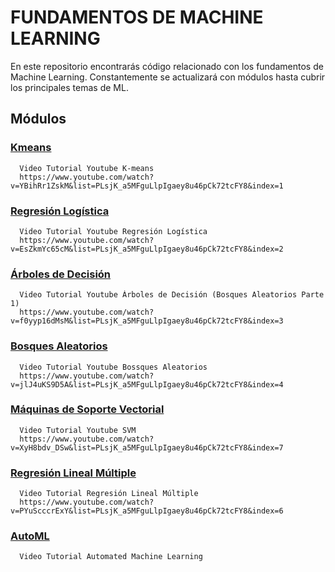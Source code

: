 # FUNDAMENTOS DE MACHINE LEARNING

En este repositorio encontrarás código relacionado con los fundamentos de Machine Learning. Constantemente se actualizará con módulos hasta cubrir los principales temas de ML.

## Módulos

### [Kmeans](https://github.com/DavidReveloLuna/Machine-Learning/blob/master/3_1_K_means.ipynb)
      Video Tutorial Youtube K-means
      https://www.youtube.com/watch?v=YBihRr1ZskM&list=PLsjK_a5MFguLlpIgaey8u46pCk72tcFY8&index=1

### [Regresión Logística](https://github.com/DavidReveloLuna/Machine-Learning/blob/master/3_2_RegresionLogistica.ipynb)
      Video Tutorial Youtube Regresión Logística
      https://www.youtube.com/watch?v=EsZkmYc65cM&list=PLsjK_a5MFguLlpIgaey8u46pCk72tcFY8&index=2

### [Árboles de Decisión](https://github.com/DavidReveloLuna/Machine-Learning/blob/master/3_3_ArbolesDecisi%C3%B3n.ipynb)
      Video Tutorial Youtube Árboles de Decisión (Bosques Aleatorios Parte 1)
      https://www.youtube.com/watch?v=f0yyp16dMsM&list=PLsjK_a5MFguLlpIgaey8u46pCk72tcFY8&index=3
      
### [Bosques Aleatorios](https://github.com/DavidReveloLuna/Machine-Learning/blob/master/3_4_BosquesAleatorios.ipynb)
      Video Tutorial Youtube Bossques Aleatorios
      https://www.youtube.com/watch?v=jlJ4uKS9D5A&list=PLsjK_a5MFguLlpIgaey8u46pCk72tcFY8&index=4

### [Máquinas de Soporte Vectorial](https://github.com/DavidReveloLuna/Machine-Learning/blob/master/3_5_M%C3%A1quinas_de_Soporte_Vectorial_SVM.ipynb)
      Video Tutorial Youtube SVM
      https://www.youtube.com/watch?v=XyH8bdv_DSw&list=PLsjK_a5MFguLlpIgaey8u46pCk72tcFY8&index=7

### [Regresión Lineal Múltiple](https://github.com/DavidReveloLuna/Machine-Learning/blob/master/3_6_Regresi%C3%B3n_Lineal_Multiple.ipynb)
      Video Tutorial Regresión Lineal Múltiple
      https://www.youtube.com/watch?v=PYuScccrExY&list=PLsjK_a5MFguLlpIgaey8u46pCk72tcFY8&index=6
      
### [AutoML](https://github.com/DavidReveloLuna/Machine-Learning/blob/master/AutoML_Digits.ipynb)
      Video Tutorial Automated Machine Learning
